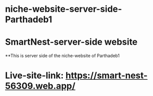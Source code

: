 # niche-website-server-side-Parthadeb1
# SmartNest-server-side website


**This is server side of the niche-website of Parthadeb1

# Live-site-link: https://smart-nest-56309.web.app/
